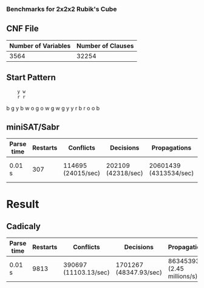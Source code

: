 ### Benchmarks for 2x2x2 Rubik's Cube

## CNF File
|Number of Variables|Number of Clauses|
|---|---|
|3564|32254|

## Start Pattern
		y w
		r r
b g 	y b		w o		g o
w g 	w g		y y		r b
		r o
		o b

## miniSAT/Sabr
|Parse time|Restarts|Conflicts|Decisions|Propagations|Conflict literals|Memory used|CPU time|
|---|---|---|---|---|---|---|---|
|0.01 s|307|114695 (24015/sec)|202109 (42318/sec)|20601439 (4313534/sec)|4016033 (16.40% deleted)|18.83 MB|4.776 s|

# Result

## Cadicaly
|Parse time|Restarts|Conflicts|Decisions|Propagations|Conflict literals|Memory used|CPU time|
|---|---|---|---|---|---|---|---|
|0.01 s|9813|390697 (11103.13/sec)|1701267 (48347.93/sec)|86345393 (2.45 millions/s)|833294 (7.63% deleted)|15.67 MB|35.67 s|



